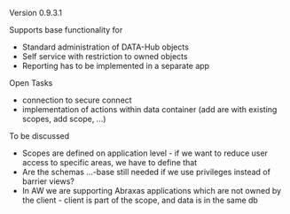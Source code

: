 Version 0.9.3.1

Supports base functionality for 
- Standard administration of DATA-Hub objects
- Self service with restriction to owned objects
- Reporting has to be implemented in a separate app

Open Tasks
- connection to secure connect
- implementation of actions within data container (add are with existing scopes, add scope, ...)

To be discussed
- Scopes are defined on application level - if we want to reduce user access to specific areas, we have to define that
- Are the schemas ...-base still needed if we use privileges instead of barrier views?
- In AW we are supporting Abraxas applications which are not owned by the client - client is part of the scope, and data is in the same db
